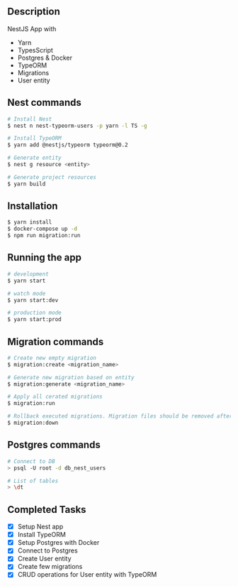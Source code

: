 ## Description
NestJS App with 
- Yarn
- TypesScript
- Postgres & Docker
- TypeORM
- Migrations
- User entity

## Nest commands
```bash
# Install Nest
$ nest n nest-typeorm-users -p yarn -l TS -g

# Install TypeORM
$ yarn add @nestjs/typeorm typeorm@0.2

# Generate entity
$ nest g resource <entity>

# Generate project resources
$ yarn build
```

## Installation
```bash
$ yarn install
$ docker-compose up -d
$ npm run migration:run
```

## Running the app
```bash
# development
$ yarn start

# watch mode
$ yarn start:dev

# production mode
$ yarn start:prod
```

## Migration commands
```bash
# Create new empty migration
$ migration:create <migration_name>

# Generate new migration based on entity
$ migration:generate <migration_name>

# Apply all cerated migrations
$ migration:run

# Rollback executed migrations. Migration files should be removed after rollback
$ migration:down
```

## Postgres commands
```bash
# Connect to DB
> psql -U root -d db_nest_users

# List of tables
> \dt
```

## Completed Tasks
- [x] Setup Nest app
- [x] Install TypeORM
- [x] Setup Postgres with Docker
- [x] Connect to Postgres
- [x] Create User entity
- [x] Create few migrations
- [x] CRUD operations for User entity with TypeORM
